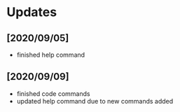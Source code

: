# Updates
## [2020/09/05]
- finished help command

## [2020/09/09]
- finished code commands
- updated help command due to new commands added